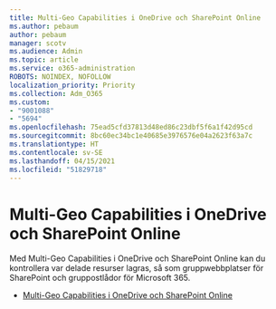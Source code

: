 ```yaml
---
title: Multi-Geo Capabilities i OneDrive och SharePoint Online
ms.author: pebaum
author: pebaum
manager: scotv
ms.audience: Admin
ms.topic: article
ms.service: o365-administration
ROBOTS: NOINDEX, NOFOLLOW
localization_priority: Priority
ms.collection: Adm_O365
ms.custom:
- "9001088"
- "5694"
ms.openlocfilehash: 75ead5cfd37813d48ed86c23dbf5f6a1f42d95cd
ms.sourcegitcommit: 8bc60ec34bc1e40685e3976576e04a2623f63a7c
ms.translationtype: HT
ms.contentlocale: sv-SE
ms.lasthandoff: 04/15/2021
ms.locfileid: "51829718"
---
```

# <a name="multi-geo-capabilities-in-onedrive-and-sharepoint-online"></a>Multi-Geo Capabilities i OneDrive och SharePoint Online

Med Multi-Geo Capabilities i OneDrive och SharePoint Online kan du kontrollera var delade resurser lagras, så som gruppwebbplatser för SharePoint och gruppostlådor för Microsoft 365.
- [Multi-Geo Capabilities i OneDrive och SharePoint Online](https://docs.microsoft.com/office365/enterprise/multi-geo-capabilities-in-onedrive-and-sharepoint-online-in-office-365)
